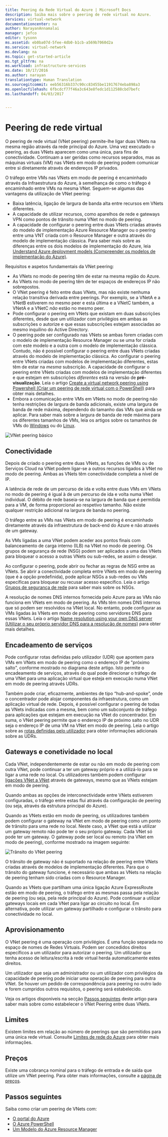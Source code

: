 ```yaml
---
title: Peering da Rede Virtual do Azure | Microsoft Docs
description: Saiba mais sobre o peering de rede virtual no Azure.
services: virtual-network
documentationcenter: na
author: NarayanAnnamalai
manager: jefco
editor: tysonn
ms.assetid: eb0ba07d-5fee-4db0-b1cb-a569b7060d2a
ms.service: virtual-network
ms.devlang: na
ms.topic: get-started-article
ms.tgt_pltfrm: na
ms.workload: infrastructure-services
ms.date: 10/17/2016
ms.author: narayan
translationtype: Human Translation
ms.sourcegitcommit: eeb56316b337c90cc83455be11917674eba898a3
ms.openlocfilehash: 6fbcdcf77f46a3c643e8fedc1d112588cbd7befc
ms.lasthandoff: 04/03/2017


---
```

# <a name="virtual-network-peering"></a>Peering de rede virtual
O peering de rede virtual (VNet peering) permite-lhe ligar duas VNets na mesma região através da rede principal do Azure. Uma vez executado o peering, as duas VNets aparecem como uma única, para fins de conectividade. Continuam a ser geridas como recursos separados, mas as máquinas virtuais (VM) nas VNets em modo de peering podem comunicar entre si diretamente através de endereços IP privados.

O tráfego entre VMs nas VNets em modo de peering é encaminhado através da Infraestrutura do Azure, à semelhança de como o tráfego é encaminhado entre VMs na mesma VNet. Seguem-se algumas das vantagens da utilização de VNet peering:

* Baixa latência, ligação de largura de banda alta entre recursos em VNets diferentes.
* A capacidade de utilizar recursos, como aparelhos de rede e gateways VPN como pontos de trânsito numa VNet no modo de peering.
* A capacidade de configurar o peering entre duas VNets criadas através do modelo de implementação Azure Resource Manager ou o peering entre uma VNT criada com o Resource Manager e outra através do modelo de implementação clássica. Para saber mais sobre as diferenças entre os dois modelos de implementação do Azure, leia [Understand Azure deployment models (Compreender os modelos de implementação do Azure)](../azure-resource-manager/resource-manager-deployment-model.md).

Requisitos e aspetos fundamentais da VNet peering:

* As VNets no modo de peering têm de estar na mesma região do Azure.
* As VNets no modo de peering têm de ter espaços de endereços IP não sobrepostos.
* O VNet peering é feito entre duas VNets, mas não existe nenhuma relação transitiva derivada entre peerings. Por exemplo, se a VNetA e a VNetB estiverem no mesmo peer e esta última e a VNetC também, a VNetA e a VNetC *não* estão no mesmo peer.
* Pode configurar o peering em VNets que existam em duas subscrições diferentes, desde que um utilizador com privilégios em ambas as subscrições o autorize e que essas subscrições estejam associadas ao mesmo inquilino do Active Directory.
* O peering pode ser configurado nas VNets se ambas forem criadas com o modelo de implementação Resource Manager ou se uma for criada com este modelo e a outra com o modelo de implementação clássica. Contudo, não é possível configurar o peering entre duas VNets criadas através do modelo de implementação clássica. Ao configurar o peering entre VNets criadas com modelos de implementação diferentes, estas têm de estar na *mesma* subscrição. A capacidade de configurar o peering entre VNets criadas com modelos de implementação diferentes e que estejam em subscrições *diferentes* está na versão de **pré-visualização**. Leia o artigo [Create a virtual network peering using Powershell (Criar um peering de rede virtual com o PowerShell)](virtual-networks-create-vnetpeering-arm-ps.md) para obter mais detalhes.
* Embora a comunicação entre VMs em VNets no modo de peering não tenha restrições de largura de banda adicionais, existe uma largura de banda de rede máxima, dependendo do tamanho das VMs que ainda se aplicar. Para saber mais sobre a largura de banda de rede máxima para os diferentes tamanhos de VMs, leia os artigos sobre os tamanhos de VMs do [Windows](../virtual-machines/windows/sizes.md) ou do [Linux](../virtual-machines/linux/sizes.md).

![VNet peering básico](./media/virtual-networks-peering-overview/figure01.png)

## <a name="connectivity"></a>Conectividade
Depois de criado o peering entre duas VNets, as funções de VMs ou de Serviços Cloud na VNet podem ligar-se a outros recursos ligados à VNet no modo de peering. Ambas as VNets têm conectividade completa a nível de IP.

A latência de rede de um percurso de ida e volta entre duas VMs em VNets no modo de peering é igual à de um percurso de ida e volta numa VNet individual. O débito de rede baseia-se na largura de banda que é permitida para a VM, de forma proporcional ao respetivo tamanho. Não existe qualquer restrição adicional na largura de banda no peering.

O tráfego entre as VMs nas VNets em modo de peering é encaminhado diretamente através da infraestrutura de back-end do Azure e não através de um gateway.

As VMs ligadas a uma VNet podem aceder aos pontos finais com balanceamento de carga interno (ILB) na VNet no modo de peering. Os grupos de segurança de rede (NSG) podem ser aplicados a uma das VNets para bloquear o acesso a outras VNets ou sub-redes, se assim o desejar.

Ao configurar o peering, pode abrir ou fechar as regras de NSG entre as VNets. Se abrir a conectividade completa entre VNets em modo de peering (que é a opção predefinida), pode aplicar NSGs a sub-redes ou VMs específicas para bloquear ou recusar acesso específico. Leia o artigo [Grupos de segurança de rede](virtual-networks-nsg.md) para saber mais sobre os NSGs.

A resolução de nomes DNS internos fornecida pelo Azure para as VMs não funciona em VNets em modo de peering. As VMs têm nomes DNS internos que só podem ser resolvidos na VNet local. No entanto, pode configurar as VMs ligadas às VNets em modo de peering como servidores DNS para essas VNets. Leia o artigo [Name resolution using your own DNS server (Utilizar o seu próprio servidor DNS para a resolução de nomes)](virtual-networks-name-resolution-for-vms-and-role-instances.md#name-resolution-using-your-own-dns-server) para obter mais detalhes.

## <a name="service-chaining"></a>Encadeamento de serviços
Pode configurar rotas definidas pelo utilizador (UDR) que apontem para VMs em VNets em modo de peering como o endereço IP de "próximo salto", conforme mostrado no diagrama deste artigo. Isto permite o encadeamento de serviços, através do qual pode direcionar o tráfego de uma VNet para uma aplicação virtual que esteja em execução numa VNet em modo de peering através UDRs.

Também pode criar, eficazmente, ambientes de tipo “hub-and-spoke”, onde o concentrador pode alojar componentes da infraestrutura, como um aplicação virtual de rede. Depois, é possível configurar o peering de todas as VNets indicadas com a mesma, bem como um subconjunto de tráfego para aplicações que estejam em execução na VNet do concentrador. Em suma, o VNet peering permite que o endereço IP de próximo salto no UDR seja o endereço IP de uma VM na VNet em modo de peering. Leia o artigo sobre as [rotas definidas pelo utilizador](virtual-networks-udr-overview.md) para obter informações adicionais sobre as UDRs.

## <a name="gateways-and-on-premises-connectivity"></a>Gateways e conetividade no local
Cada VNet, independentemente de estar ou não em modo de peering com outra VNet, pode continuar a ter um gateway próprio e a utilizá-lo para se ligar a uma rede no local. Os utilizadores também podem configurar [ligações VNet a VNet](../vpn-gateway/vpn-gateway-vnet-vnet-rm-ps.md) através de gateways, mesmo que as VNets estejam em modo de peering.

Quando ambas as opções de interconectividade entre VNets estiverem configuradas, o tráfego entre estas flui através da configuração de peering (ou seja, através da estrutura principal do Azure).

Quando as VNets estão em modo de peering, os utilizadores também podem configurar o gateway na VNet em modo de peering como um ponto de trânsito para uma rede no local. Neste caso, a VNet que está a utilizar um gateway remoto não pode ter o seu próprio gateway. Cada VNet só pode ter um gateway. O gateway pode ser local ou remoto (na VNet em modo de peering), conforme mostrado na imagem seguinte:

![Trânsito do VNet peering](./media/virtual-networks-peering-overview/figure02.png)

O trânsito de gateway não é suportado na relação de peering entre VNets criadas através de modelos de implementação diferentes. Para que o trânsito do gateway funcione, é necessário que ambas as VNets na relação de peering tenham sido criadas com o Resource Manager.

Quando as VNets que partilham uma única ligação Azure ExpressRoute estão em modo de peering, o tráfego entre as mesmas passa pela relação de peering (ou seja, pela rede principal do Azure). Pode continuar a utilizar gateways locais em cada VNet para ligar ao circuito no local. Em alternativa, pode utilizar um gateway partilhado e configurar o trânsito para conectividade no local.

## <a name="provisioning"></a>Aprovisionamento
O VNet peering é uma operação com privilégios. É uma função separada no espaço de nomes de Redes Virtuais. Podem ser concedidos direitos específicos a um utilizador para autorizar o peering. Um utilizador que tenha acesso de leitura/escrita à rede virtual herda automaticamente estes direitos.

Um utilizador que seja um administrador ou um utilizador com privilégios da capacidade de peering pode iniciar uma operação de peering para outra VNet. Se houver um pedido de correspondência para peering no outro lado e forem cumpridos outros requisitos, o peering será estabelecido.

Veja os artigos disponíveis na secção [Passos seguintes](#next-steps) deste artigo para saber mais sobre como estabelecer o VNet Peering entre duas VNets.

## <a name="limits"></a>Limites
Existem limites em relação ao número de peerings que são permitidos para uma única rede virtual. Consulte [Limites de rede do Azure](../azure-subscription-service-limits.md#networking-limits) para obter mais informações.

## <a name="pricing"></a>Preços
Existe uma cobrança nominal para o tráfego de entrada e de saída que utilize um VNet peering. Para obter mais informações, consulte a [página de preços](https://azure.microsoft.com/pricing/details/virtual-network).

## <a name="next-steps"></a>Passos seguintes
Saiba como criar um peering de VNets com:

* [O portal do Azure](virtual-networks-create-vnetpeering-arm-portal.md)
* [O Azure PowerShell](virtual-networks-create-vnetpeering-arm-ps.md)
* [Um Modelo do Azure Resource Manager](virtual-networks-create-vnetpeering-arm-template-click.md)

